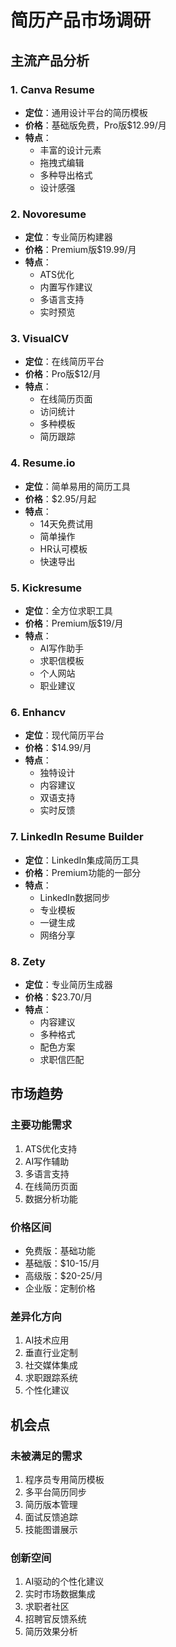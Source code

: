 # 简历产品市场调研

## 主流产品分析

### 1. Canva Resume
- **定位**：通用设计平台的简历模板
- **价格**：基础版免费，Pro版$12.99/月
- **特点**：
  * 丰富的设计元素
  * 拖拽式编辑
  * 多种导出格式
  * 设计感强

### 2. Novoresume
- **定位**：专业简历构建器
- **价格**：Premium版$19.99/月
- **特点**：
  * ATS优化
  * 内置写作建议
  * 多语言支持
  * 实时预览

### 3. VisualCV
- **定位**：在线简历平台
- **价格**：Pro版$12/月
- **特点**：
  * 在线简历页面
  * 访问统计
  * 多种模板
  * 简历跟踪

### 4. Resume.io
- **定位**：简单易用的简历工具
- **价格**：$2.95/月起
- **特点**：
  * 14天免费试用
  * 简单操作
  * HR认可模板
  * 快速导出

### 5. Kickresume
- **定位**：全方位求职工具
- **价格**：Premium版$19/月
- **特点**：
  * AI写作助手
  * 求职信模板
  * 个人网站
  * 职业建议

### 6. Enhancv
- **定位**：现代简历平台
- **价格**：$14.99/月
- **特点**：
  * 独特设计
  * 内容建议
  * 双语支持
  * 实时反馈

### 7. LinkedIn Resume Builder
- **定位**：LinkedIn集成简历工具
- **价格**：Premium功能的一部分
- **特点**：
  * LinkedIn数据同步
  * 专业模板
  * 一键生成
  * 网络分享

### 8. Zety
- **定位**：专业简历生成器
- **价格**：$23.70/月
- **特点**：
  * 内容建议
  * 多种格式
  * 配色方案
  * 求职信匹配

## 市场趋势

### 主要功能需求
1. ATS优化支持
2. AI写作辅助
3. 多语言支持
4. 在线简历页面
5. 数据分析功能

### 价格区间
- 免费版：基础功能
- 基础版：$10-15/月
- 高级版：$20-25/月
- 企业版：定制价格

### 差异化方向
1. AI技术应用
2. 垂直行业定制
3. 社交媒体集成
4. 求职跟踪系统
5. 个性化建议

## 机会点

### 未被满足的需求
1. 程序员专用简历模板
2. 多平台简历同步
3. 简历版本管理
4. 面试反馈追踪
5. 技能图谱展示

### 创新空间
1. AI驱动的个性化建议
2. 实时市场数据集成
3. 求职者社区
4. 招聘官反馈系统
5. 简历效果分析 